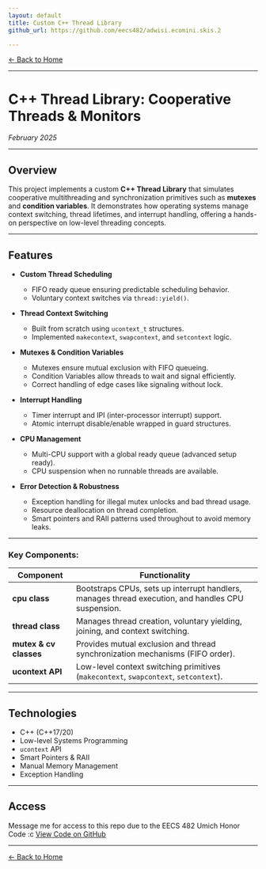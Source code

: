 ```yaml
---
layout: default
title: Custom C++ Thread Library
github_url: https://github.com/eecs482/adwisi.ecomini.skis.2

---
```


[← Back to Home](../index.html)

---

# C++ Thread Library: Cooperative Threads & Monitors  
*February 2025*

---

## Overview

This project implements a custom **C++ Thread Library** that simulates cooperative multithreading and synchronization primitives such as **mutexes** and **condition variables**. It demonstrates how operating systems manage context switching, thread lifetimes, and interrupt handling, offering a hands-on perspective on low-level threading concepts.

---

## Features

- **Custom Thread Scheduling**
  - FIFO ready queue ensuring predictable scheduling behavior.
  - Voluntary context switches via `thread::yield()`.

- **Thread Context Switching**
  - Built from scratch using `ucontext_t` structures.
  - Implemented `makecontext`, `swapcontext`, and `setcontext` logic.

- **Mutexes & Condition Variables**
  - Mutexes ensure mutual exclusion with FIFO queueing.
  - Condition Variables allow threads to wait and signal efficiently.
  - Correct handling of edge cases like signaling without lock.

- **Interrupt Handling**
  - Timer interrupt and IPI (inter-processor interrupt) support.
  - Atomic interrupt disable/enable wrapped in guard structures.

- **CPU Management**
  - Multi-CPU support with a global ready queue (advanced setup ready).
  - CPU suspension when no runnable threads are available.

- **Error Detection & Robustness**
  - Exception handling for illegal mutex unlocks and bad thread usage.
  - Resource deallocation on thread completion.
  - Smart pointers and RAII patterns used throughout to avoid memory leaks.

---

### Key Components:
| Component            | Functionality                                                                                      |
|---------------------|---------------------------------------------------------------------------------------------------|
| **cpu class**        | Bootstraps CPUs, sets up interrupt handlers, manages thread execution, and handles CPU suspension. |
| **thread class**     | Manages thread creation, voluntary yielding, joining, and context switching.                      |
| **mutex & cv classes** | Provides mutual exclusion and thread synchronization mechanisms (FIFO order).                    |
| **ucontext API**     | Low-level context switching primitives (`makecontext`, `swapcontext`, `setcontext`).               |

---

## Technologies
- C++ (C++17/20)
- Low-level Systems Programming
- `ucontext` API
- Smart Pointers & RAII
- Manual Memory Management
- Exception Handling

---

## Access
Message me for access to this repo due to the EECS 482 Umich Honor Code :c
[View Code on GitHub](https://github.com/eecs482/adwisi.ecomini.skis.2)

---

[← Back to Home](../index.html)
